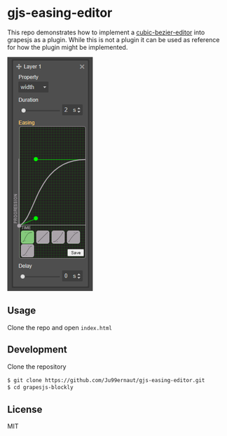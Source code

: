 # gjs-easing-editor

This repo demonstrates how to implement a [cubic-bezier-editor](https://github.com/Ju99ernaut/cubic-bezier-editor) into grapesjs as a plugin. While this is not a plugin it can be used as reference for how the plugin might be implemented. 

 ![bezier](cubic-bezier.png)

## Usage

Clone the repo and open `index.html`

## Development

Clone the repository

```sh
$ git clone https://github.com/Ju99ernaut/gjs-easing-editor.git
$ cd grapesjs-blockly
```

## License

MIT